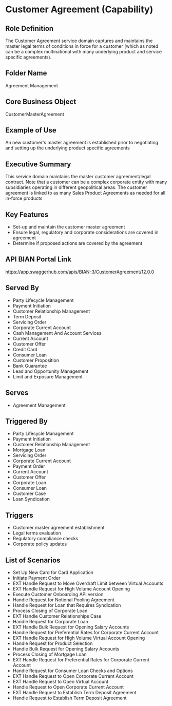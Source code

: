 # Customer Agreement (Capability)

## Role Definition
The Customer Agreement service domain captures and maintains the master legal terms of conditions in force for a customer (which as noted can be a complex multinational with many underlying product and service specific agreements).

## Folder Name
Agreement Management

## Core Business Object
CustomerMasterAgreement

## Example of Use
An new customer's master agreement is established prior to negotiating and setting up the underlying product specific agreements

## Executive Summary
This service domain maintains the master customer agreement/legal contract. Note that a customer can be a complex corporate entity with many subsidiaries operating in different geopolitical areas. The customer agreement is linked to as many Sales Product Agreements as needed for all in-force products

## Key Features
- Set-up and maintain the customer master agreement
- Ensure legal, regulatory and corporate considerations are covered in agreement
- Determine if proposed actions are covered by the agreement

## API BIAN Portal Link
https://app.swaggerhub.com/apis/BIAN-3/CustomerAgreement/12.0.0

## Served By
- Party Lifecycle Management
- Payment Initiation
- Customer Relationship Management
- Term Deposit
- Servicing Order
- Corporate Current Account
- Cash Management And Account Services
- Current Account
- Customer Offer
- Credit Card
- Consumer Loan
- Customer Proposition
- Bank Guarantee
- Lead and Opportunity Management
- Limit and Exposure Management

## Serves
- Agreement Management

## Triggered By
- Party Lifecycle Management
- Payment Initiation
- Customer Relationship Management
- Mortgage Loan
- Servicing Order
- Corporate Current Account
- Payment Order
- Current Account
- Customer Offer
- Corporate Loan
- Consumer Loan
- Customer Case
- Loan Syndication

## Triggers
- Customer master agreement establishment
- Legal terms evaluation
- Regulatory compliance checks
- Corporate policy updates

## List of Scenarios
- Set Up New Card for Card Application
- Initiate Payment Order
- EXT Handle Request to Move Overdraft Limit between Virtual Accounts
- EXT Handle Request for High Volume Account Opening
- Execute Customer Onboarding API version
- Handle Request for Notional Pooling Agreement
- Handle Request for Loan that Requires Syndication
- Process Closing of Corporate Loan
- EXT Handle Customer Relationships Case
- Handle Request for Corporate Loan
- EXT Handle Bulk Request for Opening Salary Accounts
- Handle Request for Preferential Rates for Corporate Current Account
- EXT Handle Request for High Volume Virtual Account Opening
- Handle Request for Product Selection
- Handle Bulk Request for Opening Salary Accounts
- Process Closing of Mortgage Loan
- EXT Handle Request for Preferential Rates for Corporate Current Account
- Handle Request for Consumer Loan Checks and Options
- EXT Handle Request to Open Corporate Current Account
- EXT Handle Request to Open Virtual Account
- Handle Request to Open Corporate Current Account
- EXT Handle Request to Establish Term Deposit Agreement
- Handle Request to Establish Term Deposit Agreement